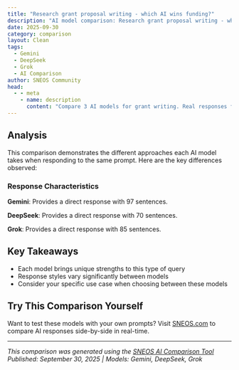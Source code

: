 ```yaml
---
title: "Research grant proposal writing - which AI wins funding?"
description: "AI model comparison: Research grant proposal writing - which AI wins funding?..."
date: 2025-09-30
category: comparison
layout: Clean
tags:
  - Gemini
  - DeepSeek
  - Grok
  - AI Comparison
author: SNEOS Community
head:
  - - meta
    - name: description
      content: "Compare 3 AI models for grant writing. Real responses from Gemini, DeepSeek, Grok with detailed analysis."
---
```


<ChatComparison
  title="Research grant proposal writing - which AI wins funding?"
  prompt="Research grant proposal writing - which AI wins funding?"
  :responses='{
    "Gemini": "Okay, this is a fascinating thought experiment!  Let\u0027s break down what factors would likely influence the success of an AI-written research grant proposal, and then consider a few different \u0022AI personalities\u0022 to see which would be most effective.\n\n**Factors for Success in a Grant Proposal (AI Must Master):**\n\n*   **Scientific Rigor \u0026 Feasibility:** The core of any grant is a sound, well-designed research plan. The AI must demonstrate:\n    *   A clear, answerable research question.\n    *   A strong grounding in the existing literature (demonstrated through thorough and relevant citations).\n    *   A feasible methodology (realistic timeline, appropriate sample sizes, validated methods).\n    *   A clear plan for data analysis and interpretation.\n    *   Identification and mitigation of potential risks.\n*   **Impact \u0026 Significance:** Why should anyone care about this research?  The AI needs to:\n    *   Articulate the potential benefits of the research to the scientific community and/or society.\n    *   Demonstrate how the research will advance knowledge, solve a problem, or contribute to a field.\n    *   Position the research within a broader context of societal needs or scientific priorities.\n*   **Clarity \u0026 Persuasiveness:** Even the best science can be rejected if the proposal is poorly written. The AI must:\n    *   Use clear, concise, and grammatically correct language.\n    *   Structure the proposal logically and follow all guidelines.\n    *   Present a compelling narrative that engages the reviewers.\n    *   Use visuals (figures, tables) effectively to communicate complex information.\n*   **Compliance \u0026 Responsiveness:**  Grants have specific requirements.  The AI must:\n    *   Adhere to all formatting, length, and content guidelines.\n    *   Address all review criteria explicitly.\n    *   Anticipate potential reviewer concerns and address them proactively.\n*   **Innovation \u0026 Originality:** Grants often favor novel approaches.  The AI must:\n    *   Demonstrate how the proposed research differs from existing work.\n    *   Highlight any innovative methods, technologies, or approaches being used.\n    *   Convince reviewers that the research has the potential to break new ground.\n*   **Team \u0026 Resources:** Grant reviewers need to be confident in the team\u0027s ability to complete the project.  The AI needs to:\n    *   Clearly outline the expertise and roles of each team member.\n    *   Demonstrate access to necessary equipment, facilities, and data.\n    *   Present a realistic budget and justification for all expenses.\n\n**AI Personality Archetypes and Their Likelihood of Success:**\n\nHere are a few hypothetical AI personalities that could be used to write grant proposals, ranked from least to most likely to succeed:\n\n1.  **The \u0022Creative Maverick\u0022 AI:**\n    *   **Personality:** Highly imaginative, emphasizes originality above all else. Generates novel ideas and concepts, but may lack grounding in reality or feasibility.  Prone to exaggeration and hyperbole.\n    *   **Strengths:** Excellent at brainstorming and identifying potential research areas.\n    *   **Weaknesses:**  Lacks rigor, prone to over-promising, may propose unethical or unrealistic experiments.  Poor at justifying methods or addressing potential risks.\n    *   **Grant Success:** **Low**.  Reviewers would likely see the proposal as overly ambitious, lacking in feasibility, and potentially misleading.\n\n2.  **The \u0022Data Dump\u0022 AI:**\n    *   **Personality:** Focuses on gathering and presenting information without critical analysis or synthesis.  Loves generating tables and figures, but struggles to explain their significance.\n    *   **Strengths:** Excellent at literature reviews and summarizing existing research. Can generate detailed descriptions of methods.\n    *   **Weaknesses:**  Lacks originality, struggles to formulate a clear research question, fails to connect the data to a broader context.  Overwhelms the reader with irrelevant details.\n    *   **Grant Success:** **Low to Moderate**.  Reviewers might appreciate the thoroughness of the literature review, but would likely find the proposal unfocused and lacking in impact.\n\n3.  **The \u0022Diligent Student\u0022 AI:**\n    *   **Personality:** Meticulous, thorough, and focused on following instructions.  Adheres strictly to guidelines and avoids taking risks.  Emphasizes incremental improvements over radical innovation.\n    *   **Strengths:** Excellent at writing clear, concise prose and formatting the proposal correctly.  Addresses all review criteria explicitly.  Presents a feasible and well-planned research design.\n    *   **Weaknesses:**  Lacks originality and creativity. May propose research that is too conservative or incremental.  May struggle to articulate the broader significance of the research.\n    *   **Grant Success:** **Moderate**. Reviewers would likely appreciate the clarity and thoroughness of the proposal, but might find it lacking in excitement or impact.\n\n4.  **The \u0022Master Synthesizer\u0022 AI:**\n    *   **Personality:**  Excels at identifying patterns and connections across diverse fields of knowledge.  Can synthesize information from multiple sources to generate novel insights.  Emphasizes interdisciplinary approaches and collaborative research.\n    *   **Strengths:**  Excellent at formulating innovative research questions that bridge multiple fields.  Can identify potential synergies and collaborations.  Presents a compelling narrative that engages the reviewers.\n    *   **Weaknesses:**  May require access to large datasets and computational resources to identify patterns.  May struggle to communicate complex ideas in a clear and concise manner.\n    *   **Grant Success:** **Moderate to High**. Reviewers would likely be impressed by the originality and interdisciplinary nature of the research, but might have concerns about the feasibility of the project.\n\n5.  **The \u0022Strategic Communicator\u0022 AI:**\n    *   **Personality:**  Balances scientific rigor with persuasive storytelling.  Understands the nuances of grant review and tailors the proposal to the specific audience.  Anticipates potential reviewer concerns and addresses them proactively.  Uses data visualization effectively to communicate complex information.\n    *   **Strengths:**  Excellent at crafting a compelling narrative that highlights the significance and impact of the research.  Masterfully addresses all review criteria and anticipates potential reviewer concerns.  Presents a clear and concise research plan that is both rigorous and feasible.\n    *   **Weaknesses:**  May be overly focused on presentation and persuasion, potentially at the expense of scientific rigor.  May require extensive training and feedback to understand the nuances of grant review.\n    *   **Grant Success:** **High**. Reviewers would likely be captivated by the clarity, persuasiveness, and strategic focus of the proposal. The AI\u0027s ability to anticipate and address concerns would instill confidence in the reviewers.\n\n**The Winner:**\n\nThe \u0022Strategic Communicator\u0022 AI is most likely to win funding. It\u0027s not enough to have good science; you need to *sell* it effectively. This AI understands the art of persuasion, knows how to tailor the message to the audience (the reviewers), and proactively addresses potential weaknesses. It presents the research in the most compelling and convincing light.\n\n**Important Considerations:**\n\n*   **Training Data:**  The success of any AI-written grant proposal depends heavily on the quality and quantity of the training data. The AI needs access to a vast corpus of successful grant proposals, research papers, and relevant literature.\n*   **Human Oversight:**  Even the most sophisticated AI will likely require human oversight to ensure accuracy, completeness, and ethical considerations. A human expert should review the proposal before submission to catch any errors or omissions and to ensure that it aligns with the researcher\u0027s own vision and values.\n*   **Ethical Implications:**  The use of AI to write grant proposals raises ethical questions about authorship, transparency, and potential bias. It\u0027s important to be transparent about the role of AI in the proposal writing process and to address any potential biases in the training data.\n*   **Evolving Field:** AI is advancing rapidly, and the capabilities of AI-powered grant writing tools are constantly improving. In the future, we may see even more sophisticated AI systems that are capable of writing highly competitive grant proposals.\n\nIn conclusion, the AI that wins funding will be the one that best balances scientific rigor with persuasive communication, understands the nuances of grant review, and can effectively tailor the proposal to the specific audience. While the \u0022Strategic Communicator\u0022 AI seems most promising, the ideal AI for grant writing will likely be a hybrid that combines the strengths of multiple archetypes.\n",
    "DeepSeek": "Excellent question. This isn\u0027t about a single \u0022AI\u0022 winning funding; it\u0027s about a **human researcher using a suite of AI tools as a strategic co-pilot** to craft a superior proposal. The grant that wins is the one that best marries a brilliant, fundable idea with flawless, compelling communication.\n\nNo AI can generate a genuinely novel hypothesis or replace your deep domain expertise. However, the right AI tools can dramatically enhance every other aspect of the process, giving you a significant competitive edge.\n\nHere\u2019s a breakdown of which \u0022AI\u0022 wins at each stage of grant writing, transforming you from a solo researcher into a well-supported, grant-winning machine.\n\n---\n\n### The Breakdown: AI as Your Strategic Co-Pilot\n\n#### Stage 1: Ideation \u0026 Literature Review\n**The Goal:** Find a compelling research gap and frame a novel, significant question.\n\n*   **Winning AI:** **ChatGPT-4, Claude 3, Elicit, Scite**\n*   **How They Help:**\n    *   **Brainstorming \u0026 Refining Ideas:** \u0022ChatGPT, based on recent trends in [your field] and the limitations of [existing technique], generate 5 novel research questions focused on [your specific interest].\u0022\n    *   **Systematic Literature Review:** Elicit and Scite are specialized for this. They can find the most relevant papers, summarize them, and even tell you if a paper\u0027s findings have been supported or contradicted by subsequent research. This is invaluable for establishing the \u0022knowledge gap\u0022 in your proposal.\n    *   **Identifying Key Players:** Ask an AI to \u0022list the top 10 labs working on [specific topic] in the last 5 years.\u0022\n\n#### Stage 2: Drafting \u0026 Outlining\n**The Goal:** Create a coherent, logical, and comprehensive first draft.\n\n*   **Winning AI:** **Claude 3, ChatGPT-4**\n*   **How They Help:**\n    *   **Creating a Detailed Outline:** \u0022Create a detailed outline for an NIH R01 grant proposal on [your project title]. Include all standard sections: Specific Aims, Significance, Innovation, Approach, etc.\u0022 This ensures you don\u0027t miss a critical component.\n    *   **Drafting Boilerplate Sections:** For sections like \u0022Facilities and Resources\u0022 or \u0022Data Management Plan,\u0022 you can provide the AI with a list of your lab\u0027s equipment and it can draft a professional description.\n    *   **Overcoming Writer\u0027s Block:** Stuck on the \u0022Significance\u0022 section? Ask the AI: \u0022Write a paragraph explaining the clinical significance of developing a new biomarker for Alzheimer\u0027s disease.\u0022\n\n#### Stage 3: Polishing \u0026 Refining Language\n**The Goal:** Ensure the proposal is clear, concise, persuasive, and free of jargon.\n\n*   **Winning AI:** **Grammarly Premium, Wordtune, ChatGPT-4**\n*   **How They Help:**\n    *   **Clarity and Conciseness:** These tools are exceptional at flagging passive voice, long-winded sentences, and confusing phrasing. They suggest rewrites that are more direct and powerful.\n    *   **Tone Adjustment:** You can instruct the AI: \u0022Rewrite this paragraph for a multidisciplinary review panel, making it accessible to a non-specialist in my field.\u0022\n    *   **Consistency:** Ensure your key terms are used consistently throughout the document.\n\n#### Stage 4: Tailoring \u0026 Alignment\n**The Goal:** Convince the funder that your project is a perfect fit for their mission.\n\n*   **Winning AI:** **ChatGPT-4 (with Web Browsing), Claude 3**\n*   **How They Help:**\n    *   **Analyzing the RFP (Request for Proposals):** Paste the entire funding call document and ask: \u0022Extract the top 5 key priorities and keywords from this RFP.\u0022 Then, \u0022Check my Specific Aims page against these priorities and suggest improvements to better align.\u0022\n    *   **Summarizing Funder\u0027s Mission:** \u0022Summarize the strategic goals of the National Science Foundation\u0027s Directorate for Engineering.\u0022 This helps you frame your \u0022Broader Impacts\u0022 section perfectly.\n\n#### Stage 5: Final Compliance \u0026 Proofing\n**The Goal:** Avoid immediate rejection on technicalities.\n\n*   **Winning AI:** **A mix of AI and old-school diligence.**\n*   **How They Help:**\n    *   **Formatting Checks:** You can ask an AI to \u0022Check this document for consistency in heading styles (e.g., all Aim 1, Aim 2, etc. are the same format).\u0022\n    *   **Word/Character Count:** \u0022Count the words in this \u0027Project Summary\u0027 abstract.\u0022 Most AI interfaces will give you a token/word count.\n    *   **Final Proofread:** A last-pass grammar and spell check with Grammarly or the built-in LLM checker can catch typos that human eyes miss after countless revisions.\n\n---\n\n### The Verdict: Which \u0022AI\u0022 Wins the Grant?\n\nThere is no single winner. The most successful researcher will be the one who uses a **strategic combination** of tools:\n\n1.  **For the \u0022Thinking\u0022 Work:** **Claude 3** often excels at nuanced understanding and generating coherent, long-form text, making it a strong partner for drafting and outlining.\n2.  **For the \u0022Creative\u0022 \u0026 \u0022Analytical\u0022 Work:** **ChatGPT-4** is fantastic for brainstorming, data analysis (if you have the Code Interpreter), and tailoring content based on complex instructions.\n3.  **For the \u0022Academic\u0022 Work:** **Elicit** and **Scite** are unbeatable for literature-based discovery and validating your claims against the existing scientific record.\n4.  **For the \u0022Polish\u0022 Work:** **Grammarly Premium** is the industry standard for ensuring grammatical perfection and stylistic clarity.\n\n### The Critical Rules for Using AI in Grant Writing\n\n**DO:**\n*   **Use AI as a tool, not an author.** You are the intellectual driver.\n*   **Fact-check everything.** AI models can \u0022hallucinate\u0022 and invent citations or facts. Never trust a reference provided by a general-purpose LLM without verifying it.\n*   **Input excellent prompts.** The output quality is directly related to your input. Be specific and provide context.\n*   **Check your institution\u0027s/funder\u0027s policy** on AI use. Some require disclosure.\n\n**DON\u0027T:**\n*   **Input confidential data.** Do not paste unpublished data, proprietary information, or patient data into a public AI. Assume everything is used for training.\n*   **Plagiarize.** The text generated by AI is not your original work. Use it as a draft, a suggestion, or a template, and then rewrite it in your own voice.\n*   **Let it dilute your unique voice.** A grant proposal must convey your passion and expertise. An AI-generated proposal can sound generic and soulless if not carefully curated.\n\n**Conclusion:** The grant that wins funding isn\u0027t written by an AI. It\u0027s written by a **smart researcher who leverages AI to be more thorough, more persuasive, and more efficient.** The winning combination is **Your Brilliant Idea \u002B AI\u0027s Execution Power.**",
    "Grok": "When it comes to research grant proposal writing, leveraging AI tools can significantly streamline the process by aiding in drafting, editing, and structuring high-quality proposals. However, the question of \u0022which AI wins funding?\u0022 depends on how well the tool aligns with the specific needs of grant writing, including clarity, persuasiveness, and adherence to guidelines. No AI directly \u0022wins funding\u0022\u2014success depends on the quality of the proposal and the research idea itself\u2014but certain AI tools can give you an edge by enhancing the writing process. Below, I\u2019ll analyze some leading AI tools for grant proposal writing and their strengths, based on their capabilities as of late 2023.\n\n### Key Criteria for AI in Grant Proposal Writing\n1. **Clarity and Precision**: Grant proposals must be clear, concise, and free of jargon or errors.\n2. **Persuasiveness**: The AI should help craft compelling narratives to convince reviewers of the research\u0027s impact.\n3. **Customizability**: Ability to tailor language to specific grant guidelines or funding agencies (e.g., NIH, NSF, EU Horizon).\n4. **Research Support**: Tools that assist with summarizing literature, identifying gaps, or citing sources.\n5. **Ethical Use**: Avoiding over-reliance on AI to ensure originality, as many funding bodies have strict policies on AI-generated content.\n\n---\n\n### Leading AI Tools for Grant Proposal Writing\n\n#### 1. ChatGPT (OpenAI)\n- **Strengths**:\n  - Highly versatile for drafting sections like project summaries, significance, and innovation statements.\n  - Strong natural language generation for creating persuasive narratives.\n  - Can adapt tone and style based on prompts (e.g., formal academic writing for NIH proposals).\n  - Useful for brainstorming research objectives or hypotheses.\n- **Weaknesses**:\n  - Lacks specialized knowledge of grant-specific formats unless guided by detailed prompts.\n  - May generate generic content unless provided with specific context.\n  - Requires fact-checking, as it can produce inaccurate or outdated information.\n- **Best Use Case**: Early drafts and ideation. For example, inputting a prompt like \u201CWrite a 300-word significance section for an NSF grant on renewable energy\u201D can yield a solid starting point.\n- **Likelihood of Winning Funding**: High if used as a drafting tool, combined with human editing and domain expertise. However, over-reliance on generic outputs may weaken the proposal\u0027s uniqueness.\n\n#### 2. Claude (Anthropic)\n- **Strengths**:\n  - Excels in ethical and cautious writing, avoiding overstatements\u2014a plus for grant proposals where credibility is key.\n  - Better at maintaining a professional, academic tone compared to some alternatives.\n  - Stronger contextual understanding for longer documents, making it useful for structuring entire proposals.\n- **Weaknesses**:\n  - Less creative than ChatGPT in crafting persuasive or emotive narratives.\n  - Limited access to real-time data or recent research trends (cut-off based on training data).\n- **Best Use Case**: Polishing drafts and ensuring logical flow in complex sections like methodology or evaluation plans.\n- **Likelihood of Winning Funding**: High for structure and clarity, but may need pairing with another tool or human input for compelling storytelling.\n\n#### 3. Grammarly (with Premium or Business features)\n- **Strengths**:\n  - Not a full content generator, but exceptional for editing and ensuring grammatical accuracy, critical for professional proposals.\n  - Suggests improvements for clarity, tone, and readability, aligning with grant reviewers\u2019 expectations.\n  - Integrates plagiarism checks to maintain originality.\n- **Weaknesses**:\n  - Lacks content generation or research summarization capabilities.\n  - Suggestions can sometimes be overly conservative, flattening unique writing styles.\n- **Best Use Case**: Final proofreading and polishing of proposals to eliminate errors and improve readability.\n- **Likelihood of Winning Funding**: Indirectly high\u2014error-free, polished proposals are more likely to impress reviewers, though it doesn\u2019t assist with core content.\n\n#### 4. Jasper AI\n- **Strengths**:\n  - Designed for professional writing, including grant proposals, with templates for structured documents.\n  - Focuses on persuasive copywriting, useful for impact statements or justifying funding needs.\n  - Can generate content tailored to specific audiences (e.g., government reviewers, private foundations).\n- **Weaknesses**:\n  - Less academically oriented than ChatGPT or Claude; outputs may need significant editing for research contexts.\n  - Subscription cost may not justify benefits for academic users compared to free or lower-cost alternatives.\n- **Best Use Case**: Writing compelling abstracts or lay summaries for grants requiring public engagement.\n- **Likelihood of Winning Funding**: Moderate\u2014strong for persuasive elements but weaker for technical or scientific depth.\n\n#### 5. Elicit or Perplexity AI\n- **Strengths**:\n  - Specialized in research support, summarizing academic literature, and identifying research gaps\u2014crucial for the \u201Cbackground\u201D or \u201Csignificance\u201D sections.\n  - Can pull relevant studies and citations (though manual verification is needed).\n  - Helps frame research questions and justify novelty.\n- **Weaknesses**:\n  - Limited capabilities for full proposal writing or narrative crafting.\n  - Focus is narrow, so it\u2019s not a standalone tool.\n- **Best Use Case**: Building a strong literature review or rationale for the research.\n- **Likelihood of Winning Funding**: High when used to substantiate claims with evidence, though it must be paired with other tools for complete proposals.\n\n---\n\n### Which AI \u0022Wins\u0022 Funding?\nNo single AI tool alone will win funding\u2014success hinges on the researcher\u2019s expertise, the innovation of the idea, and alignment with the funding agency\u2019s priorities. However, a **combination of tools** tailored to different stages of proposal writing is likely to yield the best results:\n- **Ideation and Drafting**: ChatGPT or Claude for generating initial content and structure.\n- **Research Support**: Elicit or Perplexity AI for grounding the proposal in current literature.\n- **Editing and Polishing**: Grammarly for ensuring professionalism and error-free writing.\n\n### Recommendations for Using AI in Grant Proposals\n1. **Start with a Strong Foundation**: Use AI to assist, not to replace your expertise. Grant reviewers can often spot overly generic or formulaic content.\n2. **Customize Outputs**: Tailor AI-generated text to the specific grant (e.g., R01 for NIH, ERC for EU) by providing detailed prompts with keywords and criteria.\n3. **Ethical Considerations**: Disclose AI use if required by the funding body, and ensure originality\u2014many agencies use plagiarism detection tools.\n4. **Iterate with Human Input**: Always have peers or mentors review AI-assisted drafts to ensure scientific rigor and alignment with reviewer expectations.\n\n### Conclusion\nIf forced to pick one AI as the \u201Cbest\u201D for grant proposal writing, **ChatGPT** currently stands out due to its versatility, ease of use, and ability to handle diverse writing tasks with proper prompting. However, combining it with tools like Elicit (for research) and Grammarly (for polishing) creates a powerful toolkit. Ultimately, funding is won by the strength of the idea and the proposal\u2019s execution\u2014AI is just a means to refine the process. If you\u2019re working on a specific grant, provide details about the funding body or field, and I can suggest more tailored AI strategies!"
  }'
  published-date="13:34"
/>

## Analysis

This comparison demonstrates the different approaches each AI model takes when responding to the same prompt. Here are the key differences observed:

### Response Characteristics

**Gemini**: Provides a direct response with 97 sentences. 

**DeepSeek**: Provides a direct response with 70 sentences. 

**Grok**: Provides a direct response with 85 sentences. 

## Key Takeaways

- Each model brings unique strengths to this type of query
- Response styles vary significantly between models
- Consider your specific use case when choosing between these models

## Try This Comparison Yourself

Want to test these models with your own prompts? Visit [SNEOS.com](https://sneos.com) to compare AI responses side-by-side in real-time.

---

*This comparison was generated using the [SNEOS AI Comparison Tool](https://sneos.com)*
*Published: September 30, 2025 | Models: Gemini, DeepSeek, Grok*
